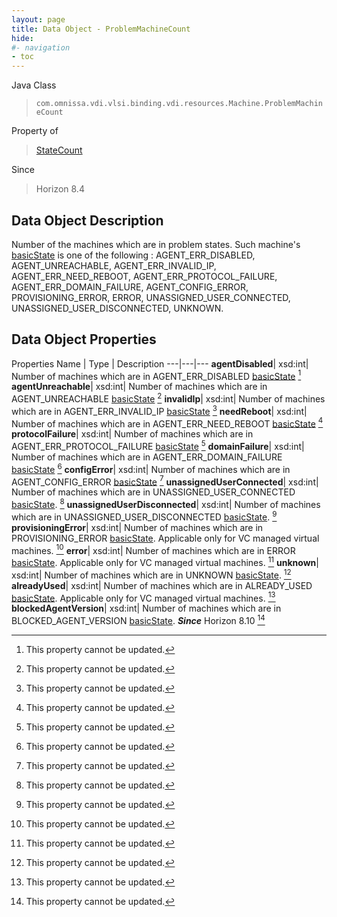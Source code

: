 ```yaml
---
layout: page
title: Data Object - ProblemMachineCount
hide:
#- navigation
- toc
---
```






Java Class
> `com.omnissa.vdi.vlsi.binding.vdi.resources.Machine.ProblemMachineCount`

Property of
> [StateCount](vdi.resources.Machine.StateCount.md#field_detail)

Since
> Horizon 8.4


## Data Object Description

Number of the machines which are in problem states. Such machine's [basicState](vdi.resources.Machine.MachineBase.md#basicState) is one of the following : AGENT_ERR_DISABLED, AGENT_UNREACHABLE, AGENT_ERR_INVALID_IP, AGENT_ERR_NEED_REBOOT, AGENT_ERR_PROTOCOL_FAILURE, AGENT_ERR_DOMAIN_FAILURE, AGENT_CONFIG_ERROR, PROVISIONING_ERROR, ERROR, UNASSIGNED_USER_CONNECTED, UNASSIGNED_USER_DISCONNECTED, UNKNOWN.

## Data Object Properties
Properties
Name |  Type |  Description
---|---|---
**agentDisabled**|  xsd:int|  Number of machines which are in AGENT_ERR_DISABLED [basicState](vdi.resources.Machine.MachineBase.md#basicState) [^2]
**agentUnreachable**|  xsd:int|  Number of machines which are in AGENT_UNREACHABLE [basicState](vdi.resources.Machine.MachineBase.md#basicState) [^2]
**invalidIp**|  xsd:int|  Number of machines which are in AGENT_ERR_INVALID_IP [basicState](vdi.resources.Machine.MachineBase.md#basicState) [^2]
**needReboot**|  xsd:int|  Number of machines which are in AGENT_ERR_NEED_REBOOT [basicState](vdi.resources.Machine.MachineBase.md#basicState) [^2]
**protocolFailure**|  xsd:int|  Number of machines which are in AGENT_ERR_PROTOCOL_FAILURE [basicState](vdi.resources.Machine.MachineBase.md#basicState) [^2]
**domainFailure**|  xsd:int|  Number of machines which are in AGENT_ERR_DOMAIN_FAILURE [basicState](vdi.resources.Machine.MachineBase.md#basicState) [^2]
**configError**|  xsd:int|  Number of machines which are in AGENT_CONFIG_ERROR [basicState](vdi.resources.Machine.MachineBase.md#basicState) [^2]
**unassignedUserConnected**|  xsd:int|  Number of machines which are in UNASSIGNED_USER_CONNECTED [basicState](vdi.resources.Machine.MachineBase.md#basicState). [^2]
**unassignedUserDisconnected**|  xsd:int|  Number of machines which are in UNASSIGNED_USER_DISCONNECTED [basicState](vdi.resources.Machine.MachineBase.md#basicState). [^2]
**provisioningError**|  xsd:int|  Number of machines which are in PROVISIONING_ERROR [basicState](vdi.resources.Machine.MachineBase.md#basicState). Applicable only for VC managed virtual machines. [^2]
**error**|  xsd:int|  Number of machines which are in ERROR [basicState](vdi.resources.Machine.MachineBase.md#basicState). Applicable only for VC managed virtual machines. [^2]
**unknown**|  xsd:int|  Number of machines which are in UNKNOWN [basicState](vdi.resources.Machine.MachineBase.md#basicState). [^2]
**alreadyUsed**|  xsd:int|  Number of machines which are in ALREADY_USED [basicState](vdi.resources.Machine.MachineBase.md#basicState). Applicable only for VC managed virtual machines. [^2]
**blockedAgentVersion**|  xsd:int|  Number of machines which are in BLOCKED_AGENT_VERSION [basicState](vdi.resources.Machine.MachineBase.md#basicState).  **_Since_** Horizon 8.10 [^2]


 


[^2]: This property cannot be updated.